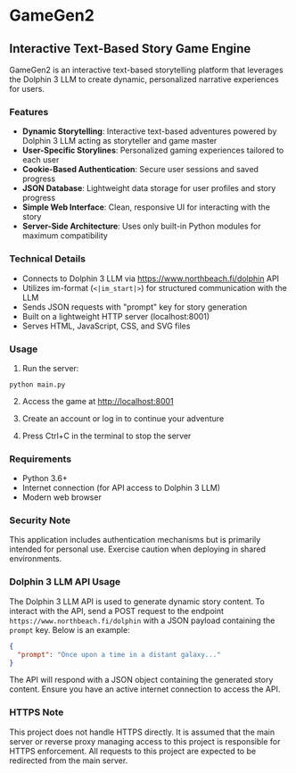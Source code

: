 # GameGen2

## Interactive Text-Based Story Game Engine

GameGen2 is an interactive text-based storytelling platform that leverages the Dolphin 3 LLM to create dynamic, personalized narrative experiences for users.

### Features

- **Dynamic Storytelling**: Interactive text-based adventures powered by Dolphin 3 LLM acting as storyteller and game master
- **User-Specific Storylines**: Personalized gaming experiences tailored to each user
- **Cookie-Based Authentication**: Secure user sessions and saved progress
- **JSON Database**: Lightweight data storage for user profiles and story progress
- **Simple Web Interface**: Clean, responsive UI for interacting with the story
- **Server-Side Architecture**: Uses only built-in Python modules for maximum compatibility

### Technical Details

- Connects to Dolphin 3 LLM via https://www.northbeach.fi/dolphin API
- Utilizes im-format (`<|im_start|>`) for structured communication with the LLM
- Sends JSON requests with "prompt" key for story generation
- Built on a lightweight HTTP server (localhost:8001)
- Serves HTML, JavaScript, CSS, and SVG files

### Usage

1. Run the server:
```
python main.py
```

2. Access the game at [http://localhost:8001](http://localhost:8001)

3. Create an account or log in to continue your adventure

4. Press Ctrl+C in the terminal to stop the server

### Requirements

- Python 3.6+
- Internet connection (for API access to Dolphin 3 LLM)
- Modern web browser

### Security Note

This application includes authentication mechanisms but is primarily intended for personal use. Exercise caution when deploying in shared environments.

### Dolphin 3 LLM API Usage

The Dolphin 3 LLM API is used to generate dynamic story content. To interact with the API, send a POST request to the endpoint `https://www.northbeach.fi/dolphin` with a JSON payload containing the `prompt` key. Below is an example:

```json
{
  "prompt": "Once upon a time in a distant galaxy..."
}
```

The API will respond with a JSON object containing the generated story content. Ensure you have an active internet connection to access the API.

### HTTPS Note
This project does not handle HTTPS directly. It is assumed that the main server or reverse proxy managing access to this project is responsible for HTTPS enforcement. All requests to this project are expected to be redirected from the main server.


